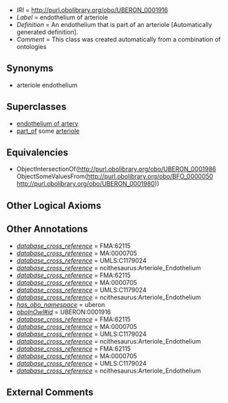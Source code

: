  * *IRI* = http://purl.obolibrary.org/obo/UBERON_0001916
 * *Label* = endothelium of arteriole
 * *Definition* = An endothelium that is part of an arteriole [Automatically generated definition].
 * *Comment* = This class was created automatically from a combination of ontologies

## Synonyms

 * arteriole endothelium

## Superclasses

 * [endothelium of artery](../../UBERON/17/UBERON_0001917.md)
 * [part_of](../../BFO/50/BFO_0000050.md) some [arteriole](../../UBERON/80/UBERON_0001980.md)

## Equivalencies

 * ObjectIntersectionOf(<http://purl.obolibrary.org/obo/UBERON_0001986> ObjectSomeValuesFrom(<http://purl.obolibrary.org/obo/BFO_0000050> <http://purl.obolibrary.org/obo/UBERON_0001980>))

## Other Logical Axioms


## Other Annotations

 * *[database_cross_reference](../../ef/oboInOwl#hasDbXref.md)* = FMA:62115
 * *[database_cross_reference](../../ef/oboInOwl#hasDbXref.md)* = MA:0000705
 * *[database_cross_reference](../../ef/oboInOwl#hasDbXref.md)* = UMLS:C1179024
 * *[database_cross_reference](../../ef/oboInOwl#hasDbXref.md)* = ncithesaurus:Arteriole_Endothelium
 * *[database_cross_reference](../../ef/oboInOwl#hasDbXref.md)* = FMA:62115
 * *[database_cross_reference](../../ef/oboInOwl#hasDbXref.md)* = MA:0000705
 * *[database_cross_reference](../../ef/oboInOwl#hasDbXref.md)* = UMLS:C1179024
 * *[database_cross_reference](../../ef/oboInOwl#hasDbXref.md)* = ncithesaurus:Arteriole_Endothelium
 * *[has_obo_namespace](../../ce/oboInOwl#hasOBONamespace.md)* = uberon
 * *[oboInOwl#id](../../id/oboInOwl#id.md)* = UBERON:0001916
 * *[database_cross_reference](../../ef/oboInOwl#hasDbXref.md)* = FMA:62115
 * *[database_cross_reference](../../ef/oboInOwl#hasDbXref.md)* = MA:0000705
 * *[database_cross_reference](../../ef/oboInOwl#hasDbXref.md)* = UMLS:C1179024
 * *[database_cross_reference](../../ef/oboInOwl#hasDbXref.md)* = ncithesaurus:Arteriole_Endothelium
 * *[database_cross_reference](../../ef/oboInOwl#hasDbXref.md)* = FMA:62115
 * *[database_cross_reference](../../ef/oboInOwl#hasDbXref.md)* = MA:0000705
 * *[database_cross_reference](../../ef/oboInOwl#hasDbXref.md)* = UMLS:C1179024
 * *[database_cross_reference](../../ef/oboInOwl#hasDbXref.md)* = ncithesaurus:Arteriole_Endothelium

## External Comments

